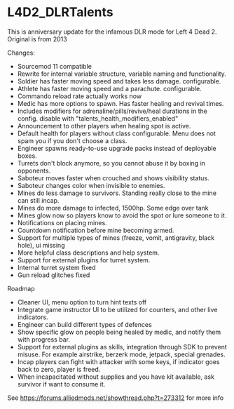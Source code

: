# L4D2_DLRTalents

This is anniversary update for the infamous DLR mode for Left 4 Dead 2. Original is from 2013

Changes:
- Sourcemod 11 compatible
- Rewrite for internal variable structure, variable naming and functionality.
- Soldier has faster moving speed and takes less damage. configurable.
- Athlete has faster moving speed and a parachute. configurable.
- Commando reload rate actually works now
- Medic has more options to spawn. Has faster healing and revival times.
- Includes modifiers for adrenaline/pills/revive/heal durations in the config. disable with "talents_health_modifiers_enabled" 
- Announcement to other players when healing spot is active.
- Default health for players without class configurable. Menu does not spam you if you don't choose a class.
- Engineer spawns ready-to-use upgrade packs instead of deployable boxes.
- Turrets don't block anymore, so you cannot abuse it by boxing in opponents.
- Saboteur moves faster when crouched and shows visibility status.
- Saboteur changes color when invisible to enemies.
- Mines do less damage to survivors. Standing really close to the mine can still incap.
- Mines do more damage to infected, 1500hp. Some edge over tank
- Mines glow now so players know to avoid the spot or lure someone to it.
- Notifications on placing mines.
- Countdown notification before mine becoming armed.
- Support for multiple types of mines (freeze, vomit, antigravity, black hole), ui missing
- More helpful class descriptions and help system.
- Support for external plugins for turret system.
- Internal turret system fixed
- Gun reload glitches fixed

Roadmap
- Cleaner UI, menu option to turn hint texts off
- Integrate game instructor UI to be utilized for counters, and other live indicators. 
- Engineer can build different types of defences
- Show specific glow on people being healed by medic, and notify them with progress bar.
- Support for external plugins as skills, integration through SDK to prevent misuse. For example airstrike, berzerk mode, jetpack, special grenades.
- Incap players can fight with attacker with some keys, if indicator goes back to zero, player is freed.
- When incapacitated without supplies and you have kit available, ask survivor if want to consume it.


See https://forums.alliedmods.net/showthread.php?t=273312 for more info
